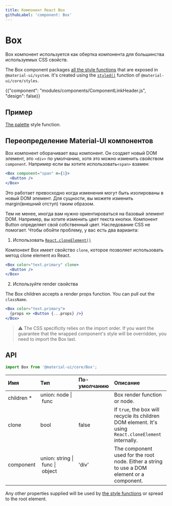 ```yaml
---
title: Компонент React Box
githubLabel: 'component: Box'
---
```


# Box

<p class="description">Box компонент используется как обертка компонента для большинства используемых CSS свойств.</p>

The Box component packages [all the style functions](/system/basics/#all-inclusive) that are exposed in `@material-ui/system`. It's created using the [`styled()`](/styles/api/#styled-style-function-component) function of `@material-ui/core/styles`.

{{"component": "modules/components/ComponentLinkHeader.js", "design": false}}

## Пример

[The palette](/system/palette/) style function.

## Переопределение Material-UI компонентов

Box компонент оборачивает ваш компонент. Он создает новый DOM элемент, это `<div>` по умолчанию, хотя это можно изменить свойством `component`. Например если вы хотите использовать`<span>` взамен:

```jsx
<Box component="span" m={1}>
  <Button />
</Box>
```

Это работает превосходно когда изменения могут быть изолированы в новый DOM элемент. Для сущности, вы можете изменить margin(внешний отступ) таким образом.

Тем не менее, иногда вам нужно ориентироваться на базовый элемент DOM. Например, вы хотите изменить цвет текста кнопки. Компонент Button определяет свой собственный цвет. Наследование CSS не помогает. Чтобы обойти проблему, у вас есть два варианта:

1. Использовать [`React.cloneElement()`](https://reactjs.org/docs/react-api.html#cloneelement)

Компонент Box имеет свойство `clone`, которое позволяет использовать метод clone element из React.

```jsx
<Box color="text.primary" clone>
  <Button />
</Box>
```

2. Используйте render свойства

The Box children accepts a render props function. You can pull out the `className`.

```jsx
<Box color="text.primary">
  {props => <Button {...props} />}
</Box>
```

> ⚠️ The CSS specificity relies on the import order. If you want the guarantee that the wrapped component's style will be overridden, you need to import the Box last.

## API

```jsx
import Box from '@material-ui/core/Box';
```

| Имя                                                     | Тип                                                                                                                           | По-умолчанию                            | Описание                                                                                              |
|:------------------------------------------------------- |:----------------------------------------------------------------------------------------------------------------------------- |:--------------------------------------- |:----------------------------------------------------------------------------------------------------- |
| <span class="prop-name required">children&nbsp;*</span> | <span class="prop-type">union:&nbsp;node&nbsp;&#124;<br>&nbsp;func<br></span>                                     |                                         | Box render function or node.                                                                          |
| <span class="prop-name">clone</span>                    | <span class="prop-type">bool</span>                                                                                           | <span class="prop-default">false</span> | If `true`, the box will recycle its children DOM element. It's using `React.cloneElement` internally. |
| <span class="prop-name">component</span>                | <span class="prop-type">union:&nbsp;string&nbsp;&#124;<br>&nbsp;func&nbsp;&#124;<br>&nbsp;object<br></span> | <span class="prop-default">'div'</span> | The component used for the root node. Either a string to use a DOM element or a component.            |

Any other properties supplied will be used by [the style functions](/system/basics/#all-inclusive) or spread to the root element.

